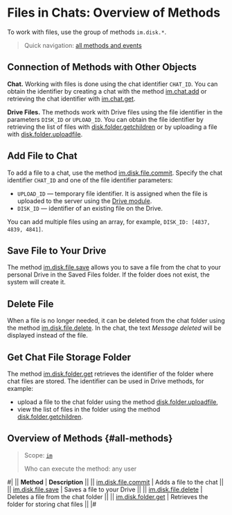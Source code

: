 # Files in Chats: Overview of Methods

To work with files, use the group of methods `im.disk.*`.

> Quick navigation: [all methods and events](#all-methods)

## Connection of Methods with Other Objects

**Chat.** Working with files is done using the chat identifier `CHAT_ID`. You can obtain the identifier by creating a chat with the method [im.chat.add](../im-chat-add.md) or retrieving the chat identifier with [im.chat.get](../im-chat-get.md).

**Drive Files.** The methods work with Drive files using the file identifier in the parameters `DISK_ID` or `UPLOAD_ID`. You can obtain the file identifier by retrieving the list of files with [disk.folder.getchildren](../../disk/folder/disk-folder-get-children.md) or by uploading a file with [disk.folder.uploadfile](../../disk/folder/disk-folder-upload-file.md).

## Add File to Chat

To add a file to a chat, use the method [im.disk.file.commit](./im-disk-file-commit). Specify the chat identifier `CHAT_ID` and one of the file identifier parameters:

-  `UPLOAD_ID` — temporary file identifier. It is assigned when the file is uploaded to the server using the [Drive module](../../disk/index.md).
-  `DISK_ID` — identifier of an existing file on the Drive.

You can add multiple files using an array, for example, `DISK_ID: [4837, 4839, 4841]`.

## Save File to Your Drive

The method [im.disk.file.save](./im-disk-file-save.md) allows you to save a file from the chat to your personal Drive in the Saved Files folder. If the folder does not exist, the system will create it.

## Delete File

When a file is no longer needed, it can be deleted from the chat folder using the method [im.disk.file.delete](./im-disk-file-delete). In the chat, the text *Message deleted* will be displayed instead of the file.

## Get Chat File Storage Folder

The method [im.disk.folder.get](./im-disk-folder-get) retrieves the identifier of the folder where chat files are stored. The identifier can be used in Drive methods, for example:
-  upload a file to the chat folder using the method [disk.folder.uploadfile](../../disk/folder/disk-folder-upload-file.md),
-  view the list of files in the folder using the method [disk.folder.getchildren](../../disk/folder/disk-folder-get-children.md).

## Overview of Methods {#all-methods}

> Scope: [`im`](../../scopes/permissions.md)
>
> Who can execute the method: any user

#|
|| **Method** | **Description** ||
|| [im.disk.file.commit](./im-disk-file-commit.md) | Adds a file to the chat ||
|| [im.disk.file.save](./im-disk-file-save.md) | Saves a file to your Drive ||
|| [im.disk.file.delete](./im-disk-file-delete.md) | Deletes a file from the chat folder ||
|| [im.disk.folder.get](./im-disk-folder-get.md) | Retrieves the folder for storing chat files ||
|#